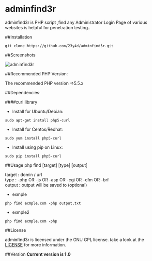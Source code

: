 # adminfind3r
adminfind3r is PHP script ,find any  Administrator Login Page of various websites  is helpful for penetration testing..

##Installation
```
git clone https://github.com/23y4d/adminfind3r.git
```


##Screenshots

![adminfind3r](http://down.secureland.ps/Screenshot.png)



##Recommended PHP Version:

The recommended PHP version =>5.5.x

##Dependencies:

####curl library 

- Install for Ubuntu/Debian:
```
sudo apt-get install php5-curl
```

- Install for Centos/Redhat:
```
sudo yum install php5-curl
```

- Install using pip on Linux:
```
sudo pip install php5-curl
```

##Usage
php find [target] [type] [output]

 target : domin / url			            
 type   : -php OR -js OR -asp OR -cgi OR -cfm OR -brf  	    
 output : output will be saved to (optional)     

- exmple
 ```
php find exmple.com -php output.txt
```
- exmple2
 ```
php find exmple.com -php 
```

##License

adminfind3r is licensed under the GNU GPL license. take a look at the [LICENSE](https://github.com/23y4d/adminfind3r/blob/master/LICENSE) for more information.

##Version
**Current version is 1.0**
